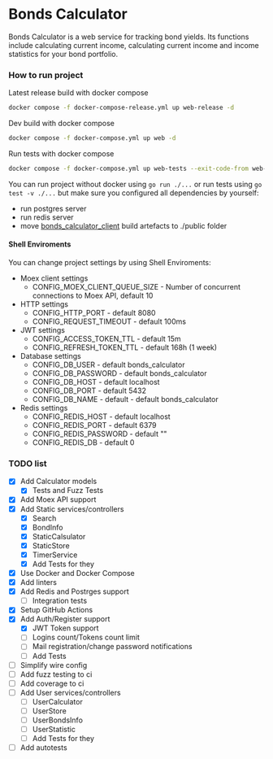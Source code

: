 # Bonds Calculator
Bonds Calculator is a web service for tracking bond yields.
Its functions include calculating current income, calculating current income and income statistics for your bond portfolio.

### How to run project
Latest release build with docker compose
```sh
docker compose -f docker-compose-release.yml up web-release -d
```

Dev build with docker compose
```sh
docker compose -f docker-compose.yml up web -d
```

Run tests with docker compose
```sh
docker compose -f docker-compose.yml up web-tests --exit-code-from web-tests
```

You can run project without docker using `go run ./...` or run tests using `go test -v ./...` but make sure you configured all dependencies by yourself:
- run postgres server
- run redis server
- move [bonds_calculator_client](https://github.com/Wanket/bonds_calculator_client) build artefacts to ./public folder

#### Shell Enviroments

You can change project settings by using Shell Enviroments:
- Moex client settings
  - CONFIG_MOEX_CLIENT_QUEUE_SIZE - Number of concurrent connections to Moex API, default 10
- HTTP settings
  -	CONFIG_HTTP_PORT - default 8080
  -	CONFIG_REQUEST_TIMEOUT - default 100ms
- JWT settings
  - CONFIG_ACCESS_TOKEN_TTL - default 15m
  - CONFIG_REFRESH_TOKEN_TTL - default 168h (1 week)
- Database settings
  -	CONFIG_DB_USER - default bonds_calculator
  -	CONFIG_DB_PASSWORD - default bonds_calculator
  -	CONFIG_DB_HOST - default localhost
  -	CONFIG_DB_PORT - default 5432
  -	CONFIG_DB_NAME - default - default bonds_calculator
- Redis settings
  -	CONFIG_REDIS_HOST - default localhost 
  -	CONFIG_REDIS_PORT - default 6379
  -	CONFIG_REDIS_PASSWORD - default ""
  -	CONFIG_REDIS_DB - default 0

### TODO list
- [x] Add Calculator models
  - [x] Tests and Fuzz Tests
- [x] Add Moex API support
- [x] Add Static services/controllers
  - [x] Search
  - [x] BondInfo
  - [x] StaticCalsulator
  - [x] StaticStore
  - [x] TimerService
  - [x] Add Tests for they
- [x] Use Docker and Docker Compose
- [x] Add linters
- [x] Add Redis and Postrges support
  - [ ] Integration tests
- [x] Setup GitHub Actions
- [x] Add Auth/Register support
  - [x] JWT Token support
  - [ ] Logins count/Tokens count limit
  - [ ] Mail registration/change password notifications
  - [ ] Add Tests
- [ ] Simplify wire config
- [ ] Add fuzz testing to ci
- [ ] Add coverage to ci
- [ ] Add User services/controllers
  - [ ] UserCalculator
  - [ ] UserStore
  - [ ] UserBondsInfo
  - [ ] UserStatistic
  - [ ] Add Tests for they
- [ ] Add autotests
